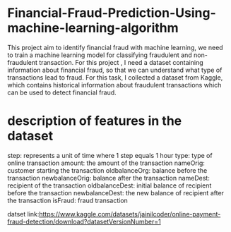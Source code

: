 # Financial-Fraud-Prediction-Using-machine-learning-algorithm 
This project aim to identify financial fraud with machine learning, we need to train a machine learning model for classifying fraudulent and non-fraudulent transaction. For this project , I need a dataset containing information about financial fraud, so that we can understand what type of transactions lead to fraud. For this task, I collected a dataset from Kaggle, which contains historical information about fraudulent transactions which can be used to detect financial fraud.
# description of features in the dataset
step: represents a unit of time where 1 step equals 1 hour
type: type of online transaction
amount: the amount of the transaction
nameOrig: customer starting the transaction
oldbalanceOrg: balance before the transaction
newbalanceOrig: balance after the transaction
nameDest: recipient of the transaction
oldbalanceDest: initial balance of recipient before the transaction
newbalanceDest: the new balance of recipient after the transaction
isFraud: fraud transaction

datset link:https://www.kaggle.com/datasets/jainilcoder/online-payment-fraud-detection/download?datasetVersionNumber=1
